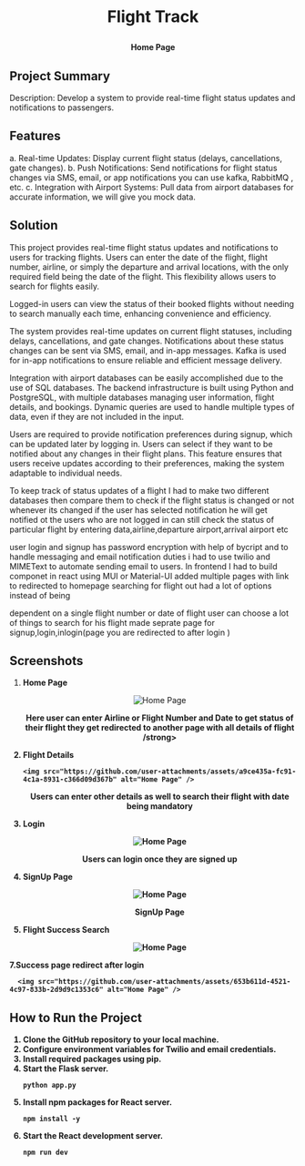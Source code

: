 # <p align="center">Flight Track<p>
   <p align="center">
   <p align="center"><strong>Home Page</strong></p>
   
## Project Summary

Description: Develop a system to provide real-time flight status updates and notifications to
passengers.
## Features

a. Real-time Updates: Display current flight status (delays, cancellations, gate
changes).
b. Push Notifications: Send notifications for flight status changes via SMS, email, or
app notifications you can use kafka, RabbitMQ , etc.
c. Integration with Airport Systems: Pull data from airport databases for accurate
information, we will give you mock data.

## Solution 

This project provides real-time flight status updates and notifications to users for tracking flights. Users can enter the date of the flight, flight number, airline, or simply the departure and arrival locations, with the only required field being the date of the flight. This flexibility allows users to search for flights easily.

Logged-in users can view the status of their booked flights without needing to search manually each time, enhancing convenience and efficiency.

The system provides real-time updates on current flight statuses, including delays, cancellations, and gate changes. Notifications about these status changes can be sent via SMS, email, and in-app messages. Kafka is used for in-app notifications to ensure reliable and efficient message delivery.

Integration with airport databases can be easily accomplished due to the use of SQL databases. The backend infrastructure is built using Python and PostgreSQL, with multiple databases managing user information, flight details, and bookings. Dynamic queries are used to handle multiple types of data, even if they are not included in the input.

Users are required to provide notification preferences during signup, which can be updated later by logging in. Users can select if they want to be notified about any changes in their flight plans. This feature ensures that users receive updates according to their preferences, making the system adaptable to individual needs.

 To keep track of status updates of a flight I had to make two different databases then compare them to check if the flight status is changed or not whenever its changed if the user has selected notification he will get notified ot the users who are not logged in can still check the status of particular flight by entering data,airline,departure airport,arrival airport etc

 user login and signup has password encryption with help of bycript and to handle messaging and email notification duties i had to use twilio and MIMEText to automate sending email to users. In frontend I had to build componet in react using MUI or Material-UI added multiple pages with link to redirected to homepage searching for flight out had a lot of options instead of being 

 dependent on a single flight number or date of flight user can choose a lot of things to search for his flight made seprate page for signup,login,inlogin(page you are redirected to after login )

## Screenshots

1. **Home Page**
  
   <p align="center">
      
      <img src="https://github.com/user-attachments/assets/5454b8cd-2796-4498-a75c-6edaace734e4" alt="Home Page" />

   </p>
   <p align="center"><strong>Here user can enter Airline or Flight Number and Date to get status of their flight they get redirected to another page with all details of flight /strong></p>

3. **Flight Details**
   <p align="center">
  
       <img src="https://github.com/user-attachments/assets/a9ce435a-fc91-4c1a-8931-c366d09d367b" alt="Home Page" />

   </p>
   <p align="center"><strong>Users can enter other details as well to search their flight with date being mandatory</strong></p>

4. **Login**
   <p align="center">
      <img src="https://github.com/user-attachments/assets/cc7bb8bb-7824-4620-a2e1-8562e0f2199a" alt="Home Page" />

   </p>
   <p align="center"><strong>Users can login once they are signed up </strong></p>

5. **SignUp Page**
   <p align="center">
     
      <img src="https://github.com/user-attachments/assets/1922453f-abcb-4199-a34c-296a1ee65ac7" alt="Home Page" />

   </p>
   <p align="center"><strong>SignUp Page</strong></p>

6. **Flight Success Search**
   <p align= "center">

    <img src="https://github.com/user-attachments/assets/d8090250-3696-4205-91b2-e677753b2135" alt="Home Page" />
      
   </p>
7.**Success page redirect after login**
   <p align="center">
      
      <img src="https://github.com/user-attachments/assets/653b611d-4521-4c97-833b-2d9d9c1353c6" alt="Home Page" />

   </p>




## How to Run the Project

1.  Clone the GitHub repository to your local machine.
2.  Configure environment variables for Twilio and email credentials.
3.  Install required packages using pip.
4.  Start the Flask server.
    ```
    python app.py
    ```
5. Install npm packages for React server.
    ```
    npm install -y
    ```
6. Start the React development server.
    ```
    npm run dev
    ```
